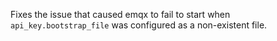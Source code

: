 Fixes the issue that caused emqx to fail to start when `api_key.bootstrap_file` was configured as a non-existent file.
